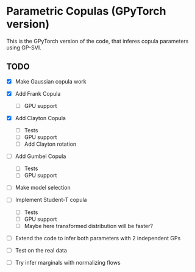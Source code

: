 # Parametric Copulas (GPyTorch version)

This is the GPyTorch version of the code, that inferes copula parameters using GP-SVI.

## TODO

- [x] Make Gaussian copula work
- [x] Add Frank Copula
	- [ ] GPU support
- [x] Add Clayton Copula
	- [ ] Tests
	- [ ] GPU support
	- [ ] Add Clayton rotation
- [ ] Add Gumbel Copula
	- [ ] Tests
	- [ ] GPU support
- [ ] Make model selection
- [ ] Implement Student-T copula
	- [ ] Tests
	- [ ] GPU support
	- [ ] Maybe here transformed distribution will be faster?
- [ ] Extend the code to infer both parameters with 2 independent GPs
- [ ] Test on the real data
- [ ] Try infer marginals with normalizing flows 

